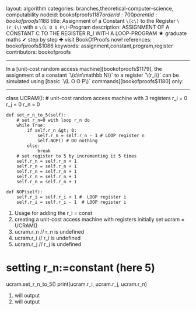 layout: algorithm
categories: branches,theoretical-computer-science, computability
nodeid: bookofproofs$1187
orderid: 700
parentid: bookofproofs$1188
title: Assignment of a Constant `\(c\)` to the Register `\(r_i\)` with a `\(L O O P\)`-Program
description: ASSIGNMENT OF A CONSTANT C TO THE REGISTER R_I WITH A LOOP-PROGRAM &#9733; graduate maths &#10004; step by step &#10010; visit BookOfProofs now!
references: bookofproofs$1086
keywords: assignment,constant,program,register
contributors: bookofproofs

---
In a [unit-cost random access machine][bookofproofs$1179], the assignment of a constant `\(c\in\mathbb N\)` to a register `\(r_i\)` can be  simulated using [basic `\(L O O P\)` commands][bookofproofs$1180] only:

---

class UCRAM():
    # unit-cost random access machine with 3 registers
    r_i = 0
    r_j = 0
    r_n = 0


    def set_r_n_to_5(self):
        # set r_n=0 with loop r_n do
        while True:
            if self.r_n &gt; 0:
                self.r_n = self.r_n - 1 # LOOP register n
                self.NOP() # DO nothing
            else:
                break
        # set register to 5 by incrementing it 5 times
        self.r_n = self.r_n + 1
        self.r_n = self.r_n + 1
        self.r_n = self.r_n + 1
        self.r_n = self.r_n + 1
        self.r_n = self.r_n + 1

    def NOP(self):
        self.r_i = self.r_i + 1 #  LOOP register i
        self.r_i = self.r_i - 1  # LOOP register i


1. Usage for adding the r_i = const
1. creating a unit-cost access machine with registers initially set
ucram = UCRAM()
1. ucram.r_n // r_n is undefined
1. ucram.r_i // r_i is undefined
1. ucram.r_j // r_j is undefined


# setting r_n:=constant (here 5)
ucram.set_r_n_to_5()
print(ucram.r_i, ucram.r_j, ucram.r_n)


1. will output
1. will output

